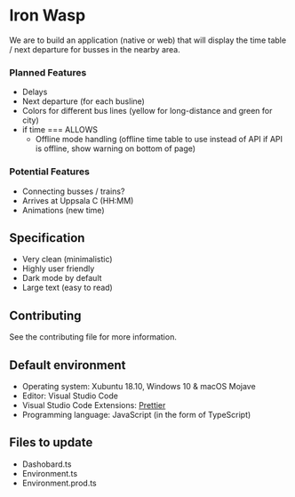 # Iron Wasp

We are to build an application (native or web) that will display the time table / next departure for busses in the nearby area.


### Planned Features

- Delays
- Next departure (for each busline)
- Colors for different bus lines (yellow for long-distance and green for city)
- if time === ALLOWS
  - Offline mode handling (offline time table to use instead of API if API is offline, show warning on bottom of page)


### Potential Features

- Connecting busses / trains?
- Arrives at Uppsala C (HH:MM)
- Animations (new time)


## Specification

- Very clean (minimalistic)
- Highly user friendly
- Dark mode by default
- Large text (easy to read)

## Contributing

See the contributing file for more information.

## Default environment

- Operating system: Xubuntu 18.10, Windows 10 & macOS Mojave
- Editor: Visual Studio Code
- Visual Studio Code Extensions: [Prettier](https://marketplace.visualstudio.com/items?itemName=esbenp.prettier-vscode)
- Programming language: JavaScript (in the form of TypeScript)

## Files to update
- Dashobard.ts
- Environment.ts
- Environment.prod.ts
